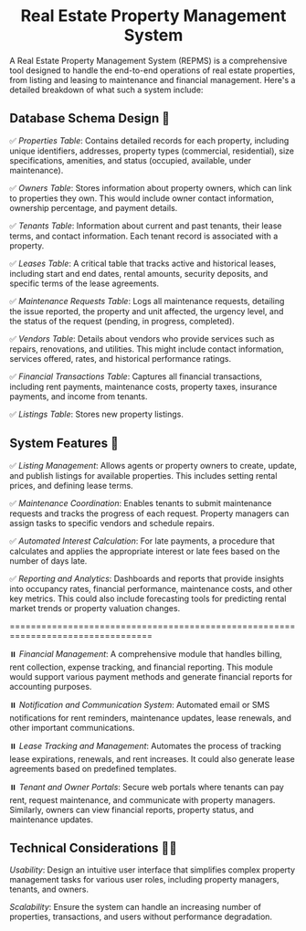 <h1 align="center">Real Estate Property Management System</h1>

A Real Estate Property Management System (REPMS) is a comprehensive tool designed to handle the end-to-end operations of real estate properties, from listing and leasing to maintenance and financial management. Here's a detailed breakdown of what such a system include:

## Database Schema Design 💾

✅ *Properties Table*: Contains detailed records for each property, including unique identifiers, addresses, property types (commercial, residential), size specifications, amenities, and status (occupied, available, under maintenance).

✅ *Owners Table*: Stores information about property owners, which can link to properties they own. This would include owner contact information, ownership percentage, and payment details.

✅ *Tenants Table*: Information about current and past tenants, their lease terms, and contact information. Each tenant record is associated with a property.

✅ *Leases Table*: A critical table that tracks active and historical leases, including start and end dates, rental amounts, security deposits, and specific terms of the lease agreements.

✅ *Maintenance Requests Table*: Logs all maintenance requests, detailing the issue reported, the property and unit affected, the urgency level, and the status of the request (pending, in progress, completed).

✅ *Vendors Table*: Details about vendors who provide services such as repairs, renovations, and utilities. This might include contact information, services offered, rates, and historical performance ratings.

✅ *Financial Transactions Table*: Captures all financial transactions, including rent payments, maintenance costs, property taxes, insurance payments, and income from tenants.

✅ *Listings Table*: Stores new property listings.

## System Features 🚩

✅ *Listing Management*: Allows agents or property owners to create, update, and publish listings for available properties. This includes setting rental prices, and defining lease terms.

✅ *Maintenance Coordination*: Enables tenants to submit maintenance requests and tracks the progress of each request. Property managers can assign tasks to specific vendors and schedule repairs.

✅ *Automated Interest Calculation*: For late payments, a procedure that calculates and applies the appropriate interest or late fees based on the number of days late.

✅ *Reporting and Analytics*: Dashboards and reports that provide insights into occupancy rates, financial performance, maintenance costs, and other key metrics. This could also include forecasting tools for predicting rental market trends or property valuation changes.

=================================================================================

⏸️ *Financial Management*: A comprehensive module that handles billing, rent collection, expense tracking, and financial reporting. This module would support various payment methods and generate financial reports for accounting purposes.

⏸️ *Notification and Communication System*: Automated email or SMS notifications for rent reminders, maintenance updates, lease renewals, and other important communications.

⏸️ *Lease Tracking and Management*: Automates the process of tracking lease expirations, renewals, and rent increases. It could also generate lease agreements based on predefined templates.

⏸️ *Tenant and Owner Portals*: Secure web portals where tenants can pay rent, request maintenance, and communicate with property managers. Similarly, owners can view financial reports, property status, and maintenance updates.

## Technical Considerations 🏴‍☠️

*Usability*: Design an intuitive user interface that simplifies complex property management tasks for various user roles, including property managers, tenants, and owners.

*Scalability*: Ensure the system can handle an increasing number of properties, transactions, and users without performance degradation.
